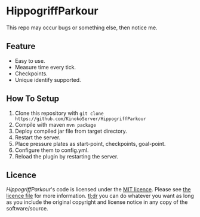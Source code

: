 # HippogriffParkour

This repo may occur bugs or something else, then notice me.

## Feature
- Easy to use.
- Measure time every tick.
- Checkpoints.
- Unique identify supported.

## How To Setup
1. Clone this repository with `git clone https://github.com/KinokoServer/HippogriffParkour`
2. Compile with maven `mvn package`
3. Deploy compiled jar file from target directory.
4. Restart the server.
5. Place pressure plates as start-point, checkpoints, goal-point.
6. Configure them to config.yml.
7. Reload the plugin by restarting the server.

## Licence

*HippogriffParkour*'s code is licensed under the [MIT licence](https://opensource.org/licenses/MIT). Please see [the licence file](LICENCE) for more information. [tl;dr](https://tldrlegal.com/license/mit-license) you can do whatever you want as long as you include the original copyright and license notice in any copy of the software/source.